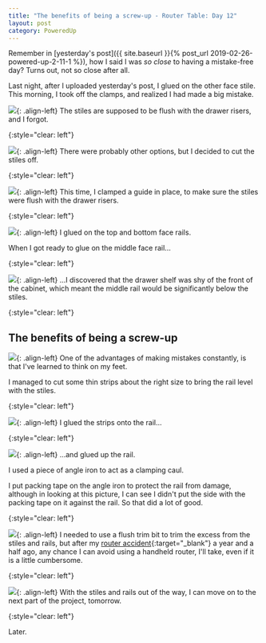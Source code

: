 ```yaml
---
title: "The benefits of being a screw-up - Router Table: Day 12"
layout: post
category: PoweredUp
---
```

Remember in [yesterday's post]({{ site.baseurl }}{% post_url 2019-02-26-powered-up-2-11-1 %}), how I said I was *so close* to having a mistake-free day? Turns out, not so close after all.

Last night, after I uploaded yesterday's post, I glued on the other face stile. This morning, I took off the clamps, and realized I had made a big mistake.

![](/assets/images-posts/powered-up-2/powered-up-2-12-1-01.jpg){: .align-left}
The stiles are supposed to be flush with the drawer risers, and I forgot.

{:style="clear: left"}

![](/assets/images-posts/powered-up-2/powered-up-2-12-1-02.jpg){: .align-left}
There were probably other options, but I decided to cut the stiles off.

{:style="clear: left"}

![](/assets/images-posts/powered-up-2/powered-up-2-12-1-03.jpg){: .align-left}
This time, I clamped a guide in place, to make sure the stiles were flush with the drawer risers.

{:style="clear: left"}

![](/assets/images-posts/powered-up-2/powered-up-2-12-1-04.jpg){: .align-left}
I glued on the top and bottom face rails.

When I got ready to glue on the middle face rail...

{:style="clear: left"}

![](/assets/images-posts/powered-up-2/powered-up-2-12-1-05.jpg){: .align-left}
...I discovered that the drawer shelf was shy of the front of the cabinet, which meant the middle rail would be significantly below the stiles.

{:style="clear: left"}

## The benefits of being a screw-up

![](/assets/images-posts/powered-up-2/powered-up-2-12-1-06.jpg){: .align-left}
One of the advantages of making mistakes constantly, is that I've learned to think on my feet.

I managed to cut some thin strips about the right size to bring the rail level with the stiles.

{:style="clear: left"}

![](/assets/images-posts/powered-up-2/powered-up-2-12-1-07.jpg){: .align-left}
I glued the strips onto the rail...

{:style="clear: left"}

![](/assets/images-posts/powered-up-2/powered-up-2-12-1-08.jpg){: .align-left}
...and glued up the rail.

I used a piece of angle iron to act as a clamping caul.

I put packing tape on the angle iron to protect the rail from damage, although in looking at this picture, I can see I didn't put the side with the packing tape on it against the rail. So that did a lot of good.

{:style="clear: left"}

![](/assets/images-posts/powered-up-2/powered-up-2-12-1-09.jpg){: .align-left}
I needed to use a flush trim bit to trim the excess from the stiles and rails, but after my [router accident](https://youtu.be/BJmdSgWeaas){:target="_blank"} a year and a half ago, any chance I can avoid using a handheld router, I'll take, even if it is a little cumbersome.

{:style="clear: left"}

![](/assets/images-posts/powered-up-2/powered-up-2-12-1-10.jpg){: .align-left}
With the stiles and rails out of the way, I can move on to the next part of the project, tomorrow.

{:style="clear: left"}






Later.